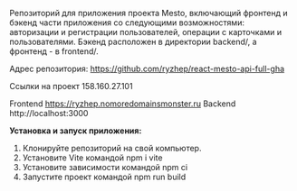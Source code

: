 
Репозиторий для приложения проекта Mesto, включающий фронтенд и бэкенд части приложения со следующими возможностями: авторизации и регистрации пользователей, операции с карточками и пользователями. Бэкенд расположен в директории backend/, а фронтенд - в frontend/.

Адрес репозитория: https://github.com/ryzhep/react-mesto-api-full-gha

Ссылки на проект
158.160.27.101

Frontend https://ryzhep.nomoredomainsmonster.ru
Backend http://localhost:3000

**Установка и запуск приложения:**
1) Клонируйте репозиторий на свой компьютер.
2) Установите Vite командой npm i vite
3) Установите зависимости командой npm ci
4) Запустите проект командой npm run build